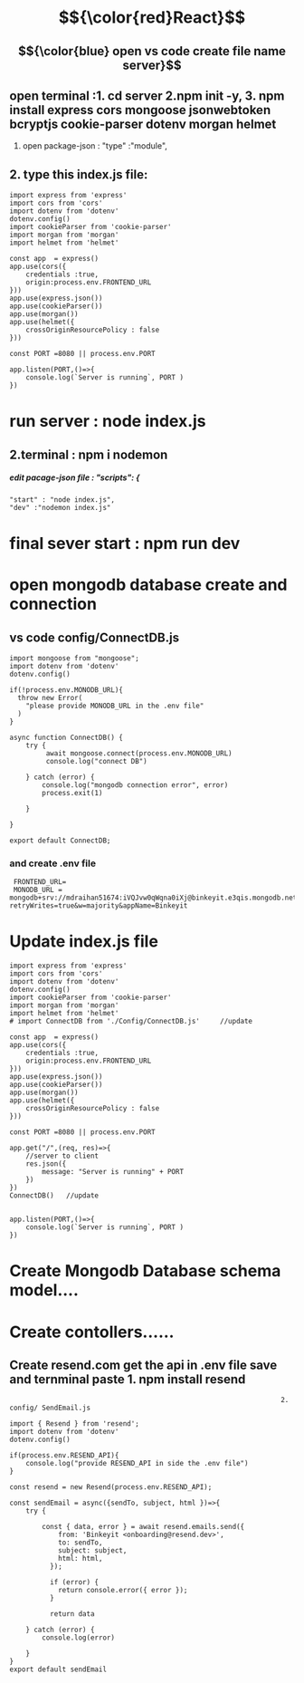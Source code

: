 # $${\color{red}React}$$
## $${\color{blue} open vs code create file name server}$$
## open terminal :1. cd server   2.npm init -y, 3. npm install express cors mongoose jsonwebtoken bcryptjs cookie-parser dotenv morgan helmet




1. open package-json : "type" :"module",

## 2. type this index.js file:

```
import express from 'express'
import cors from 'cors'
import dotenv from 'dotenv'
dotenv.config()
import cookieParser from 'cookie-parser'
import morgan from 'morgan'
import helmet from 'helmet'

const app  = express()
app.use(cors({
    credentials :true,
    origin:process.env.FRONTEND_URL
}))
app.use(express.json())
app.use(cookieParser())
app.use(morgan())
app.use(helmet({
    crossOriginResourcePolicy : false
}))

const PORT =8080 || process.env.PORT

app.listen(PORT,()=>{
    console.log(`Server is running`, PORT )
})
```


# run server :  node index.js
## 2.terminal : npm i nodemon

##### edit pacage-json file : "scripts": {
    "start" : "node index.js",
    "dev" :"nodemon index.js"

# final sever start : npm run dev

# open mongodb database create and connection 
## vs code config/ConnectDB.js
```
import mongoose from "mongoose";
import dotenv from 'dotenv'
dotenv.config()

if(!process.env.MONODB_URL){
  throw new Error(
    "please provide MONODB_URL in the .env file"
  )
}

async function ConnectDB() {
    try {
         await mongoose.connect(process.env.MONODB_URL)
         console.log("connect DB")
        
    } catch (error) {
        console.log("mongodb connection error", error)
        process.exit(1)
        
    }
    
}

export default ConnectDB;

```

### and create .env file 

```
 FRONTEND_URL=
 MONODB_URL = mongodb+srv://mdraihan51674:iVQJvw0qWqna0iXj@binkeyit.e3qis.mongodb.net/?retryWrites=true&w=majority&appName=Binkeyit
```
# Update index.js file 
```
import express from 'express'
import cors from 'cors'
import dotenv from 'dotenv'
dotenv.config()
import cookieParser from 'cookie-parser'
import morgan from 'morgan'
import helmet from 'helmet'
# import ConnectDB from './Config/ConnectDB.js'     //update

const app  = express()
app.use(cors({
    credentials :true,
    origin:process.env.FRONTEND_URL
}))
app.use(express.json())
app.use(cookieParser())
app.use(morgan())
app.use(helmet({
    crossOriginResourcePolicy : false
}))

const PORT =8080 || process.env.PORT

app.get("/",(req, res)=>{
    //server to client
    res.json({
        message: "Server is running" + PORT
    })
})
ConnectDB()   //update


app.listen(PORT,()=>{
    console.log(`Server is running`, PORT )
})

```
# Create Mongodb Database schema model....


# Create contollers......

## Create resend.com get the api in .env file save and ternminal paste 1. npm install resend
                                                                       2. config/ SendEmail.js
```
import { Resend } from 'resend';
import dotenv from 'dotenv'
dotenv.config()

if(process.env.RESEND_API){
    console.log("provide RESEND_API in side the .env file")
}

const resend = new Resend(process.env.RESEND_API);

const sendEmail = async({sendTo, subject, html })=>{
    try {

        const { data, error } = await resend.emails.send({
            from: 'Binkeyit <onboarding@resend.dev>',
            to: sendTo,
            subject: subject,
            html: html,
          });

          if (error) {
            return console.error({ error });
          }

          return data
        
    } catch (error) {
        console.log(error)
        
    }
}
export default sendEmail

```











